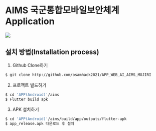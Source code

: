 # AIMS 국군통합모바일보안체계 Application

<img src="https://github.com/osamhack2021/APP_WEB_AI_AIMS_MOJIRI/blob/main/image/main.png?raw=true">

## 설치 방법(Installation process)

1. Github Clone하기
```bash
$ git clone http://github.com/osamhack2021/APP_WEB_AI_AIMS_MOJIRI
```
2. 프로젝트 빌드하기
```bash
$ cd 'APP(Android)'/aims
$ Flutter build apk
```
3. APK 설치하기
```bash
$ cd 'APP(Android)'/aims/build/app/outputs/flutter-apk
$ app_release.apk 다운로드 후 설치
```
